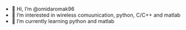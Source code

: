- 👋 Hi, I’m @omidaromak96
- 👀 I’m interested in wireless comuunication, python, C/C++ and matlab
- 🌱 I’m currently learning python and matlab

<!---
omidaromak96/omidaromak96 is a ✨ special ✨ repository because its `README.md` (this file) appears on your GitHub profile.
You can click the Preview link to take a look at your changes.
--->

